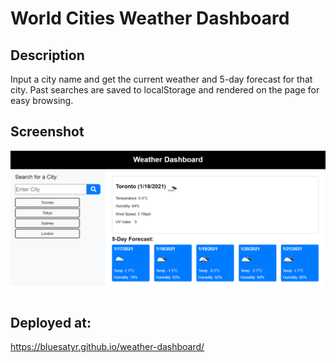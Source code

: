 # World Cities Weather Dashboard

## Description
Input a city name and get the current weather and 5-day forecast for that city. Past searches are saved to localStorage and rendered on the page for easy browsing.

## Screenshot

![Final site](./assets/images/screenshot.png)

## Deployed at:

https://bluesatyr.github.io/weather-dashboard/


